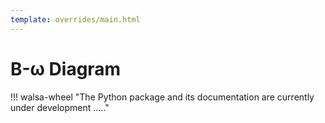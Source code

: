 ```yaml
---
template: overrides/main.html
---
```


# B-&#969; Diagram

!!! walsa-wheel "The Python package and its documentation are currently under development ....."
